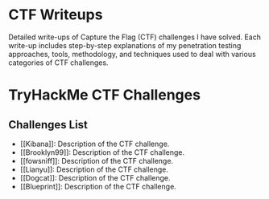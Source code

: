 # CTF Writeups
Detailed write-ups of Capture the Flag (CTF) challenges I have solved. Each write-up includes step-by-step explanations of my penetration testing approaches, tools, methodology, and techniques used to deal with various categories of CTF challenges.

# TryHackMe CTF Challenges

## Challenges List
- [[Kibana]]: Description of the CTF challenge.
- [[Brooklyn99]]: Description of the CTF challenge.
- [[fowsniff]]: Description of the CTF challenge.
- [[Lianyu]]: Description of the CTF challenge.
- [[Dogcat]]: Description of the CTF challenge.
- [[Blueprint]]: Description of the CTF challenge.
